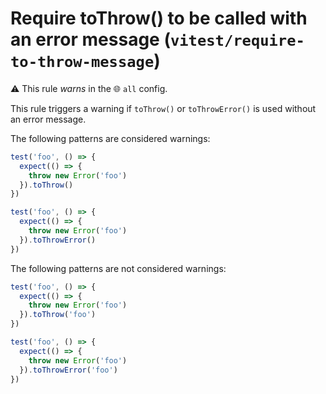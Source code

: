 # Require toThrow() to be called with an error message (`vitest/require-to-throw-message`)

⚠️ This rule _warns_ in the 🌐 `all` config.

<!-- end auto-generated rule header -->

This rule triggers a warning if `toThrow()` or `toThrowError()` is used without
an error message.

The following patterns are considered warnings:

```js
test('foo', () => {
  expect(() => {
    throw new Error('foo')
  }).toThrow()
})

test('foo', () => {
  expect(() => {
    throw new Error('foo')
  }).toThrowError()
})
```

The following patterns are not considered warnings:

```js
test('foo', () => {
  expect(() => {
    throw new Error('foo')
  }).toThrow('foo')
})

test('foo', () => {
  expect(() => {
    throw new Error('foo')
  }).toThrowError('foo')
})
```
